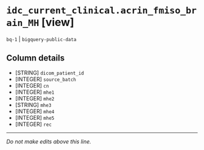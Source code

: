 # `idc_current_clinical.acrin_fmiso_brain_MH` [view]
`bq-1` | `bigquery-public-data`

## Column details
* [STRING]    `dicom_patient_id`
* [INTEGER]   `source_batch`
* [INTEGER]   `cn`
* [INTEGER]   `mhe1`
* [INTEGER]   `mhe2`
* [STRING]    `mhe3`
* [INTEGER]   `mhe4`
* [INTEGER]   `mhe5`
* [INTEGER]   `rec`

-------------------------------------------------------------------------------
*Do not make edits above this line.*
